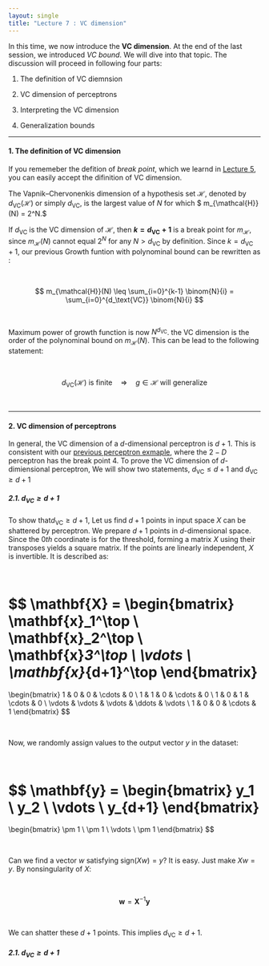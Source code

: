 ```yaml
---
layout: single
title: "Lecture 7 : VC dimension"
---
```


In this time, we now introduce the **VC dimension**. At the end of the last session, we introduced *VC bound*. We will dive into that topic. The discussion will proceed in following four parts: 

1. The definition of VC diemnsion

2. VC dimension of perceptrons

3. Interpreting the VC dimension

4. Generalization bounds

---

#### 1. The definition of VC dimension

If you rememeber the defition of *break point*, which we learnd in [<u>Lecture 5</u>](https://isopink.github.io/Effective-number-of-hypothesis/), you can easily accept the difinition of VC dimension. 

The Vapnik–Chervonenkis dimension of a hypothesis set $\mathcal{H}$, denoted by $d_{\text{VC}}(\mathcal{H})$ or simply $d_{\text{VC}}$, is the largest value of $N$ for which $ m_{\mathcal{H}}(N) = 2^N.$ 

If $d_{\text{VC}}$ is the VC dimension of $\mathcal{H}$, then **$k = d_{\text{VC}} + 1$** is a break point for $m_{\mathcal{H}}$, since $m_{\mathcal{H}}(N)$ cannot equal $2^N$ for any $N > d_{\text{VC}}$ by definition. Since $k = d_{\text{VC}} +1$, our previous Growth funtion with polynominal bound can be rewritten as : 

<br>

$$
m_{\mathcal{H}}(N) \leq \sum_{i=0}^{k-1} \binom{N}{i} = \sum_{i=0}^{d_\text{VC}} \binom{N}{i}
$$

<br>

Maximum power of growth function is now $N^{d_\text{VC}}$. the VC dimension is the order of the polynominal bound on $m_\mathcal{H}(N)$. This can be lead to the following statement: 

<br>

$$
d_{\text{VC}}(\mathcal{H}) \text{ is finite} \quad \Rightarrow \quad g \in \mathcal{H} \text{ will generalize}
$$

<br>

---

#### 2. VC dimension of perceptrons 

In general, the VC dimension of a $d$-dimensional perceptron is $d+1$. This is consistent with our [<u>previous perceptron exmaple</u>](https://isopink.github.io/Effective-number-of-hypothesis/), where the $2-D$ perceptron has the break point $4$. To prove the VC dimension of $d$-dimiensional perceptron, We will show two statements, $d_{\text{VC}} \leq d + 1$ and $d_{\text{VC}} \geq d + 1$


##### 2.1. $d_{\text{VC}} \geq d + 1$


To show that$d_{\text{VC}} \geq d + 1$, Let us find $d+1$ points in input space $X$ can be shattered by perceptron. We prepare $d+1$ points in $d$-dimensional space. Since the $0th$ coordinate is for the threshold, forming a matrix $X$ using their transposes yields a square matrix. If the points are linearly independent, $X$ is invertible. It is described as: 

<br>

$$
\mathbf{X} =
\begin{bmatrix}
\mathbf{x}_1^\top \\
\mathbf{x}_2^\top \\
\mathbf{x}_3^\top \\
\vdots \\
\mathbf{x}_{d+1}^\top
\end{bmatrix}
=
\begin{bmatrix}
1 & 0 & 0 & \cdots & 0 \\
1 & 1 & 0 & \cdots & 0 \\
1 & 0 & 1 & \cdots & 0 \\
\vdots & \vdots & \vdots & \ddots & \vdots \\
1 & 0 & 0 & \cdots & 1
\end{bmatrix}
$$

<br>

Now, we randomly assign values to the output vector $y$ in the dataset:

<br>

$$
\mathbf{y} =
\begin{bmatrix}
y_1 \\
y_2 \\
\vdots \\
y_{d+1}
\end{bmatrix}
=
\begin{bmatrix}
\pm 1 \\
\pm 1 \\
\vdots \\
\pm 1
\end{bmatrix}
$$

<br>

Can we find a vector $w$ satisfying $\text{sign}(Xw) = y$? It is easy. Just make $Xw =y$. By nonsingularity of $X$: 

<br>

$$
\mathbf{w} = \mathbf{X}^{-1} \mathbf{y}
$$

<br>

We can shatter these $d+1$ points. This implies $d_{\text{VC}} \geq d + 1$. 



##### 2.1. $d_{\text{VC}} \geq d + 1$



